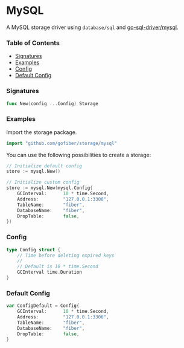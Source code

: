# MySQL

A MySQL storage driver using `database/sql` and [go-sql-driver/mysql](https://github.com/go-sql-driver/mysql).

### Table of Contents
- [Signatures](#signatures)
- [Examples](#examples)
- [Config](#config)
- [Default Config](#default-config)

### Signatures
```go
func New(config ...Config) Storage
```

### Examples
Import the storage package.
```go
import "github.com/gofiber/storage/mysql"
```

You can use the following possibilities to create a storage:
```go
// Initialize default config
store := mysql.New()

// Initialize custom config
store := mysql.New(mysql.Config{
	GCInterval:      10 * time.Second,
	Address:         "127.0.0.1:3306",
	TableName:       "fiber",
	DatabaseName:    "fiber",
	DropTable:       false,
})
```

### Config
```go
type Config struct {
	// Time before deleting expired keys
	//
	// Default is 10 * time.Second
	GCInterval time.Duration
}
```

### Default Config
```go
var ConfigDefault = Config{
	GCInterval:      10 * time.Second,
	Address:         "127.0.0.1:3306",
	TableName:       "fiber",
	DatabaseName:    "fiber",
	DropTable:       false,
}
```
